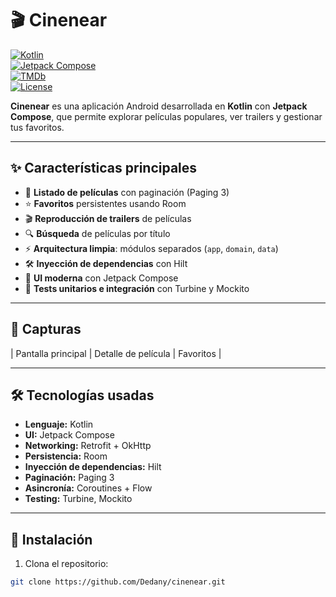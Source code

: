 # 🎬 Cinenear

[![Kotlin](https://img.shields.io/badge/Kotlin-Orange?style=flat&logo=kotlin)](https://kotlinlang.org/)  
[![Jetpack Compose](https://img.shields.io/badge/Jetpack%20Compose-Blue?style=flat&logo=android)](https://developer.android.com/jetpack/compose)  
[![TMDb](https://img.shields.io/badge/TMDb-API-FF6347?style=flat)](https://www.themoviedb.org/)  
[![License](https://img.shields.io/badge/License-MIT-green)](LICENSE)  

**Cinenear** es una aplicación Android desarrollada en **Kotlin** con **Jetpack Compose**, que permite explorar películas populares, ver trailers y gestionar tus favoritos.  

---

## ✨ Características principales

- 📄 **Listado de películas** con paginación (Paging 3)  
- ⭐ **Favoritos** persistentes usando Room  
- 🎬 **Reproducción de trailers** de películas  
- 🔍 **Búsqueda** de películas por título  
- ⚡ **Arquitectura limpia**: módulos separados (`app`, `domain`, `data`)  
- 🛠️ **Inyección de dependencias** con Hilt  
- 📱 **UI moderna** con Jetpack Compose  
- 🧪 **Tests unitarios e integración** con Turbine y Mockito  

---

## 📸 Capturas

| Pantalla principal | Detalle de película | Favoritos |

---

## 🛠 Tecnologías usadas

- **Lenguaje:** Kotlin  
- **UI:** Jetpack Compose  
- **Networking:** Retrofit + OkHttp  
- **Persistencia:** Room  
- **Inyección de dependencias:** Hilt  
- **Paginación:** Paging 3  
- **Asincronía:** Coroutines + Flow  
- **Testing:** Turbine, Mockito  

---

## 🚀 Instalación

1. Clona el repositorio:  
```bash
git clone https://github.com/Dedany/cinenear.git
